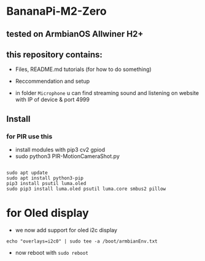 # BananaPi-M2-Zero
## tested on ArmbianOS Allwiner H2+
## this repository contains:
- Files, README.md tutorials (for how to do something)
- Reccommendation and setup

- in folder ```Microphone``` u can find streaming sound and listening on website with IP of device & port 4999
## Install

### for PIR use this
- install modules with pip3 cv2 gpiod
- sudo python3 PIR-MotionCameraShot.py

```

sudo apt update
sudo apt install python3-pip
pip3 install psutil luma.oled
sudo pip3 install luma.oled psutil luma.core smbus2 pillow
```

# for Oled display
- we now add support for oled i2c display

```
echo "overlays=i2c0" | sudo tee -a /boot/armbianEnv.txt
```
- now reboot with ```sudo reboot```